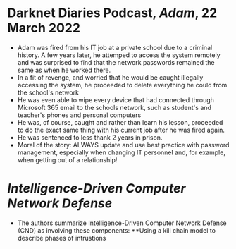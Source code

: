 # Darknet Diaries Podcast, _Adam_, 22 March 2022

* Adam was fired from his IT job at a private school due to a criminal history. A few years later, he attemped to access the system remotely and was surprised to find that the network passwords remained the same as when he worked there.
* In a fit of revenge, and worried that he would be caught illegally accessing the system, he proceeded to delete everything he could from the school's network
* He was even able to wipe every device that had connected through Microsoft 365 email to the schools network, such as student's and teacher's phones and personal computers
* He was, of course, caught and rather than learn his lesson, proceeded to do the exact same thing with his current job after he was fired again.
* He was sentenced to less thank 2 years in prison.
* Moral of the story: ALWAYS update and use best practice with password management, especially when changing IT personnel and, for example, when getting out of a relationship!

# _Intelligence-Driven Computer Network Defense_

* The authors summarize Intelligence-Driven Computer Network Defense (CND) as involving these components:
**Using a kill chain model to describe phases of intrustions
